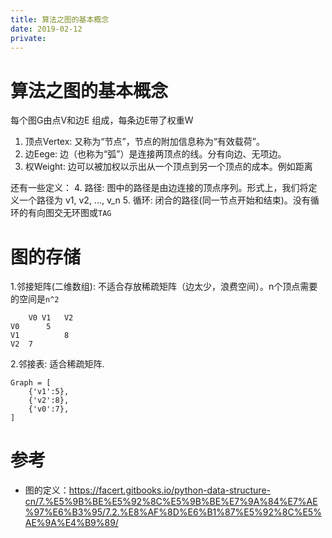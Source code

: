 ```yaml
---
title: 算法之图的基本概念
date: 2019-02-12
private:
---
```

# 算法之图的基本概念
每个图G由点V和边E 组成，每条边E带了权重W
1. 顶点Vertex: 又称为“节点”，节点的附加信息称为“有效载荷”。
2. 边Eege:  边（也称为“弧”）是连接两顶点的线。分有向边、无项边。
3. 权Weight: 边可以被加权以示出从一个顶点到另一个顶点的成本。例如距离

还有一些定义：
4. 路径: 图中的路径是由边连接的顶点序列。形式上，我们将定义一个路径为 v1, v2, ..., v_n
5. 循环: 闭合的路径(同一节点开始和结束)。没有循环的有向图交无环图或`TAG`

# 图的存储
1.邻接矩阵(二维数组): 不适合存放稀疏矩阵（边太少，浪费空间）。n个顶点需要的空间是`n^2`

        V0 V1   V2
    V0      5
    V1          8
    V2  7

2.邻接表: 适合稀疏矩阵.

    Graph = [
        {'v1':5}, 
        {'v2':8}, 
        {'v0':7}, 
    ]

# 参考
- 图的定义：https://facert.gitbooks.io/python-data-structure-cn/7.%E5%9B%BE%E5%92%8C%E5%9B%BE%E7%9A%84%E7%AE%97%E6%B3%95/7.2.%E8%AF%8D%E6%B1%87%E5%92%8C%E5%AE%9A%E4%B9%89/